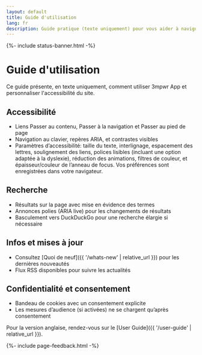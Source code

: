 ```yaml
---
layout: default
title: Guide d'utilisation
lang: fr
description: Guide pratique (texte uniquement) pour vous aider à naviguer dans les fonctionnalités et l'accessibilité de 3mpwr App.
---
```



{%- include status-banner.html -%}

# Guide d'utilisation

Ce guide présente, en texte uniquement, comment utiliser 3mpwr App et personnaliser l'accessibilité du site.

## Accessibilité
- Liens Passer au contenu, Passer à la navigation et Passer au pied de page
- Navigation au clavier, repères ARIA, et contrastes visibles
- Paramètres d’accessibilité: taille du texte, interlignage, espacement des lettres, soulignement des liens, polices lisibles (incluant une option adaptée à la dyslexie), réduction des animations, filtres de couleur, et épaisseur/couleur de l’anneau de focus. Vos préférences sont enregistrées dans votre navigateur.

## Recherche
- Résultats sur la page avec mise en évidence des termes
- Annonces polies (ARIA live) pour les changements de résultats
- Basculement vers DuckDuckGo pour une recherche élargie si nécessaire

## Infos et mises à jour
- Consultez [Quoi de neuf]({{ '/whats-new' | relative_url }}) pour les dernières nouveautés
- Flux RSS disponibles pour suivre les actualités

## Confidentialité et consentement
- Bandeau de cookies avec un consentement explicite
- Les mesures d’audience (si activées) ne se chargent qu’après consentement

Pour la version anglaise, rendez-vous sur le [User Guide]({{ '/user-guide' | relative_url }}).

{%- include page-feedback.html -%}
